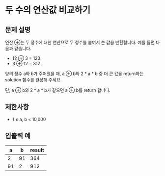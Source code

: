 # 두 수의 연산값 비교하기

## 문제 설명

연산 ⊕는 두 정수에 대한 연산으로 두 정수를 붙여서 쓴 값을 반환합니다. 예를 들면 다음과 같습니다.  

- 12 ⊕ 3 = 123
- 3 ⊕ 12 = 312

양의 정수 a와 b가 주어졌을 때, a ⊕ b와 2 * a * b 중 더 큰 값을 return하는 solution 함수를 완성해 주세요.  

단, a ⊕ b와 2 * a * b가 같으면 a ⊕ b를 return 합니다.  


## 제한사항

- 1 ≤ a, b < 10,000


## 입출력 예

| a  | b  | result |
|----|----|--------|
| 2  | 91 | 364    |
| 91 | 2  | 912    |
